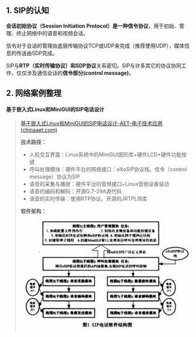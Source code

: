 ## 1. SIP的认知

**会话初始协议（Session Initiation Protocol）**是一种**信令协议**，用于初始、管理、终止网络中的语音和视频会话。

信令对于会话的管理由底层传输协议TCP或UDP来完成（推荐使用UDP），媒体信息的传送由SDP完成。

SIP与**RTP（实时传输协议）**和**SDP协议**关系密切。SIP与许多其它的协议协同工作，仅仅涉及通信会话的**信令部分(control message)**。

## 2. 网络案例整理

#### 基于嵌入式Linux和MiniGUI的SIP电话设计

> [基于嵌入式Linux和MiniGUI的SIP电话设计-AET-电子技术应用 (chinaaet.com)](https://www.chinaaet.com/article/83383#:~:text=基于嵌入式Lin,新性和商业价值。)
>
> **技术路径：**
>
> - 人机交互界面：Linux系统中的MiniGUI图形库+硬件LCD+硬件功能按键
> - 呼叫处理模块：硬件平台的网络接口：eXoSIP协议栈。信令（control message）协议为SIP
> - 语音的采集与播放：硬件平台的音频接口+Linux音频设备驱动
> - 语音的编码和解码：开源G.7-29A源代码
> - 语音的实时传输：使用RTP协议，开源的JRTPLIB库
>
> **软件架构：**
>
> ![image-20240115170838671](../../6.图片/image-20240115170838671.png)

